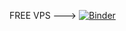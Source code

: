 FREE VPS --->                   [![Binder](https://mybinder.org/badge_logo.svg)](https://mybinder.org/v2/gh/go-to-mjrecent-on-TG/t.git/HEAD)
